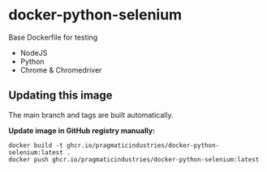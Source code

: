 # docker-python-selenium
Base Dockerfile for testing

* NodeJS
* Python
* Chrome & Chromedriver


## Updating this image

The main branch and tags are built automatically.

**Update image in GitHub registry manually:**
```
docker build -t ghcr.io/pragmaticindustries/docker-python-selenium:latest .
docker push ghcr.io/pragmaticindustries/docker-python-selenium:latest
```